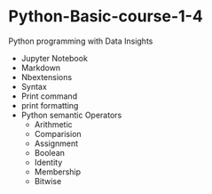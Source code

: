 # Python-Basic-course-1-4
Python programming with Data Insights
- Jupyter Notebook
- Markdown
- Nbextensions
- Syntax
- Print command
- print formatting
- Python semantic Operators
    - Arithmetic
    - Comparision
    - Assignment
    - Boolean
    - Identity
    - Membership
    - Bitwise
